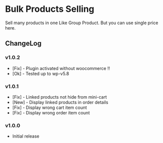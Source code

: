# Bulk Products Selling

Sell many products in one Like Group Product. But you can use single price here.

## ChangeLog

### v1.0.2

- [Fix] - Plugin activated without woocommerce !!
- [Ok] - Tested up to wp-v5.8

### v1.0.1

- [Fix] - Linked products not hide from mini-cart
- [New] - Display linked products in order details
- [Fix] - Display wrong cart item count
- [Fix] - Display wrong order item count

### v1.0.0

- Initial release
